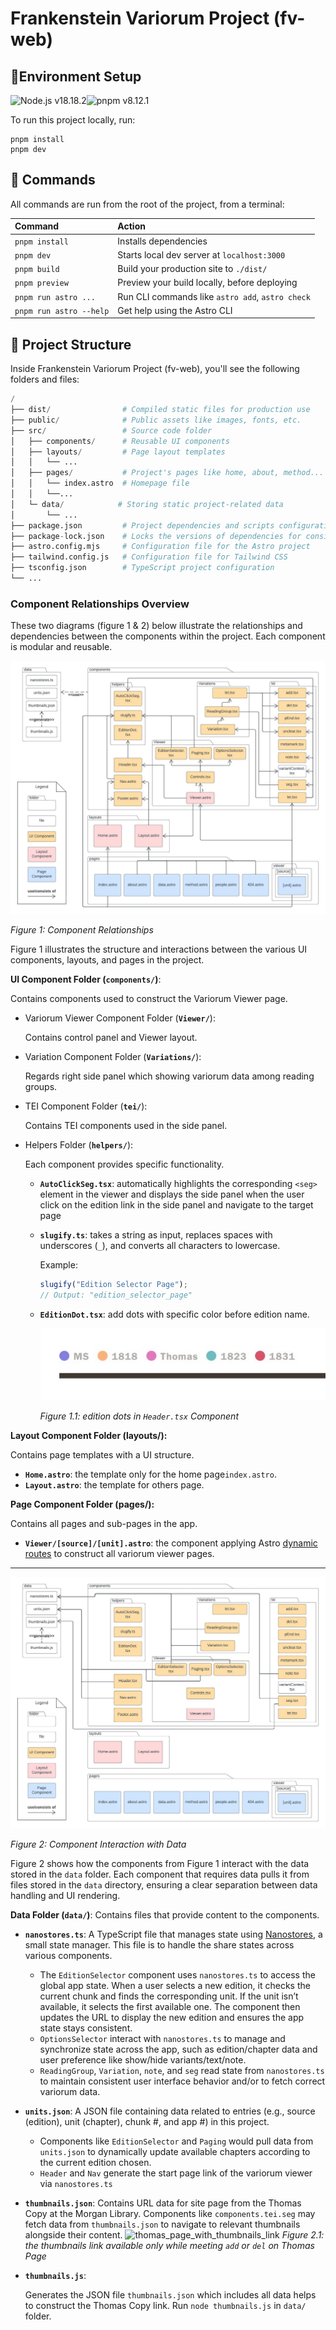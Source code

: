 # Frankenstein Variorum Project (fv-web)

## 🤖Environment Setup

 ![Node.js v18.18.2](https://img.shields.io/badge/Node.js-v18.18.2-green)![pnpm v8.12.1](https://img.shields.io/badge/pnpm-v8.12.1-green)

To run this project locally, run:

```shell
pnpm install
pnpm dev
```

## 🧞 Commands

All commands are run from the root of the project, from a terminal:

| Command                 | Action                                           |
| :---------------------- | :----------------------------------------------- |
| `pnpm install`          | Installs dependencies                            |
| `pnpm dev`              | Starts local dev server at `localhost:3000`      |
| `pnpm build`            | Build your production site to `./dist/`          |
| `pnpm preview`          | Preview your build locally, before deploying     |
| `pnpm run astro ...`    | Run CLI commands like `astro add`, `astro check` |
| `pnpm run astro --help` | Get help using the Astro CLI                     |

## 🚀 Project Structure

Inside Frankenstein Variorum Project (fv-web), you'll see the following folders and files:

```python
/
├── dist/                # Compiled static files for production use
├── public/              # Public assets like images, fonts, etc.
├── src/                 # Source code folder
│   ├── components/      # Reusable UI components
│   ├── layouts/         # Page layout templates
│   │   └── ... 
│   ├── pages/           # Project's pages like home, about, method...
│   │   └── index.astro  # Homepage file
│   │   └──...
│   └─ data/            # Storing static project-related data
│   	└── ...
├── package.json         # Project dependencies and scripts configuration
├── package-lock.json    # Locks the versions of dependencies for consistency
├── astro.config.mjs     # Configuration file for the Astro project
├── tailwind.config.js   # Configuration file for Tailwind CSS
├── tsconfig.json        # TypeScript project configuration
└── ...                  
```

### Component Relationships Overview

These two diagrams (figure 1 & 2) below illustrate the relationships and dependencies between the components within the project. Each component is modular and reusable. 

![components](./public/images/readme/fv-web-component.jpeg)

*Figure 1: Component Relationships*

Figure 1 illustrates the structure and interactions between the various UI components, layouts, and pages in the project. 

**UI Component Folder (`components/`)**:

Contains components used to construct the Variorum Viewer page. 

- Variorum Viewer Component Folder (**`Viewer/`**):

  Contains control panel and Viewer layout. 

- Variation Component Folder (**`Variations/`**):

  Regards right side panel which showing variorum data among reading groups.

- TEI Component Folder (**`tei/`**):

  Contains TEI components used in the side panel.

- Helpers Folder (**`helpers/`**):

  Each component provides specific functionality. 

  - **`AutoClickSeg.tsx`**:  automatically highlights the corresponding `<seg>` element in the viewer and displays the side panel when the user click on the edition link in the side panel and navigate to the target page

  - **`slugify.ts`**:   takes a string as input, replaces spaces with underscores (`_`), and converts all characters to lowercase.

    Example:

    ```javascript
    slugify("Edition Selector Page"); 
    // Output: "edition_selector_page"
    ```

  - **`EditionDot.tsx`**: add dots with specific color before edition name. 

    ![edition_dot](.\public\images\readme\edition_dot.jpg)

    *Figure 1.1: edition dots in `Header.tsx` Component* 

**Layout Component Folder (layouts/):**

Contains page templates with a UI structure. 

- **`Home.astro`**: the template only for the home page`index.astro`.
- **`Layout.astro`**: the template for others page.

**Page Component Folder (pages/):**

Contains all pages and sub-pages in the app.

- **`Viewer/[source]/[unit].astro`**: the component applying Astro [dynamic routes](https://docs.astro.build/en/guides/routing/#dynamic-routes) to construct all variorum viewer pages.

--------

![data](./public/images/readme/fv-web-component(data).jpeg)

*Figure 2: Component Interaction with Data*

Figure 2 shows how the components from Figure 1 interact with the data stored in the `data` folder. Each component that requires data pulls it from files stored in the `data` directory, ensuring a clear separation between data handling and UI rendering.

**Data Folder (`data/`)**:
Contains files that provide content to the components.

- **`nanostores.ts`**:
  A TypeScript file that manages state using [Nanostores](https://github.com/nanostores/nanostores), a small state manager. This file is to handle the share states across various components. 
  
  - The `EditionSelector` component uses `nanostores.ts` to access the global app state. When a user selects a new edition, it checks the current chunk and finds the corresponding unit. If the unit isn’t available, it selects the first available one. The component then updates the URL to display the new edition and ensures the app state stays consistent.
  - `OptionsSelector` interact with `nanostores.ts` to manage and synchronize state across the app, such as edition/chapter data and user preference like show/hide variants/text/note.
  - `ReadingGroup`, `Variation`, `note`, and `seg` read state from `nanostores.ts` to maintain consistent user interface behavior and/or to fetch correct variorum data.  
  
- **`units.json`**:
  A JSON file containing data related to entries (e.g., source (edition), unit (chapter), chunk #, and app #) in this project. 

  - Components like `EditionSelector` and `Paging` would pull data from `units.json` to dynamically update available chapters according to the current edition chosen.
  - `Header` and `Nav` generate the start page link of the variorum viewer via `nanostores.ts`

- **`thumbnails.json`**:
  Contains URL data for site page from the Thomas Copy at the Morgan Library. Components like `components.tei.seg`  may fetch data from `thumbnails.json` to navigate to relevant thumbnails alongside their content. 
  ![thomas_page_with_thumbnails_link](C:\Users\Admin\Documents\Github\fv\fv-web2023\public\images\readme\thomas_page_with_thumbnails_link.jpg)
  *Figure 2.1: the thumbnails link available only while meeting `add` or `del` on Thomas Page*

- **`thumbnails.js`**: 

  Generates the JSON file `thumbnails.json` which includes all data helps to construct the Thomas Copy link. Run `node thumbnails.js` in `data/` folder.
